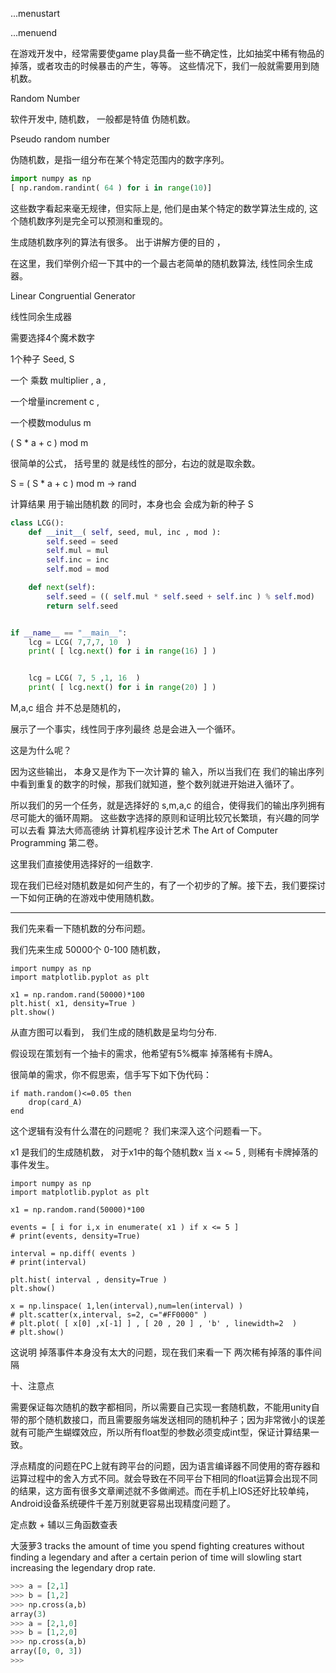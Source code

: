 ...menustart


...menuend

在游戏开发中，经常需要使game play具备一些不确定性，比如抽奖中稀有物品的掉落，或者攻击的时候暴击的产生，等等。 这些情况下，我们一般就需要用到随机数。

Random Number


软件开发中, 随机数， 一般都是特值 伪随机数。

Pseudo random number


伪随机数，是指一组分布在某个特定范围内的数字序列。

```python
import numpy as np
[ np.random.randint( 64 ) for i in range(10)]
```

这些数字看起来毫无规律，但实际上是, 他们是由某个特定的数学算法生成的, 这个随机数序列是完全可以预测和重现的。 

生成随机数序列的算法有很多。 出于讲解方便的目的 ，


在这里，我们举例介绍一下其中的一个最古老简单的随机数算法, 线性同余生成器。

Linear Congruential Generator


线性同余生成器

需要选择4个魔术数字


1个种子  Seed, S

一个 乘数 multiplier , a ,

 一个增量increment  c , 

 一个模数modulus  m 

  ( S * a  + c ) mod m 

很简单的公式， 括号里的 就是线性的部分，右边的就是取余数。

S = ( S * a  + c ) mod m -> rand


计算结果 用于输出随机数  的同时，本身也会 会成为新的种子 S

```python
class LCG():
    def __init__( self, seed, mul, inc , mod ):
        self.seed = seed
        self.mul = mul
        self.inc = inc
        self.mod = mod

    def next(self):
        self.seed = (( self.mul * self.seed + self.inc ) % self.mod)
        return self.seed


if __name__ == "__main__":
    lcg = LCG( 7,7,7, 10  )
    print( [ lcg.next() for i in range(16) ] )


    lcg = LCG( 7, 5 ,1, 16  )
    print( [ lcg.next() for i in range(20) ] )
```

M,a,c 组合 并不总是随机的，

展示了一个事实，线性同于序列最终 总是会进入一个循环。

这是为什么呢？

因为这些输出， 本身又是作为下一次计算的 输入，所以当我们在 我们的输出序列中看到重复的数字的时候，那我们就知道，整个数列就进开始进入循环了。

所以我们的另一个任务，就是选择好的  s,m,a,c 的组合，使得我们的输出序列拥有尽可能大的循环周期。 这些数字选择的原则和证明比较冗长繁琐，有兴趣的同学可以去看 算法大师高德纳 计算机程序设计艺术 The Art of Computer Programming  第二卷。

这里我们直接使用选择好的一组数字.



现在我们已经对随机数是如何产生的，有了一个初步的了解。接下去，我们要探讨一下如何正确的在游戏中使用随机数。

------------------------------

我们先来看一下随机数的分布问题。

我们先来生成 50000个 0-100 随机数，

```
import numpy as np
import matplotlib.pyplot as plt

x1 = np.random.rand(50000)*100
plt.hist( x1, density=True )
plt.show()
```

从直方图可以看到， 我们生成的随机数是呈均匀分布.

假设现在策划有一个抽卡的需求，他希望有5%概率 掉落稀有卡牌A。

很简单的需求，你不假思索，信手写下如下伪代码：

```
if math.random()<=0.05 then
    drop(card_A)
end
```

这个逻辑有没有什么潜在的问题呢？ 我们来深入这个问题看一下。

x1 是我们的生成随机数， 对于x1中的每个随机数x 当 x `<=` 5 , 则稀有卡牌掉落的事件发生。


```
import numpy as np
import matplotlib.pyplot as plt

x1 = np.random.rand(50000)*100

events = [ i for i,x in enumerate( x1 ) if x <= 5 ]
# print(events, density=True)

interval = np.diff( events )
# print(interval)

plt.hist( interval , density=True )
plt.show()

x = np.linspace( 1,len(interval),num=len(interval) )
# plt.scatter(x,interval, s=2, c="#FF0000" )
# plt.plot( [ x[0] ,x[-1] ] , [ 20 , 20 ] , 'b' , linewidth=2  )
# plt.show()
```


这说明 掉落事件本身没有太大的问题，现在我们来看一下 两次稀有掉落的事件间隔




















十、注意点

需要保证每次随机的数字都相同，所以需要自己实现一套随机数，不能用unity自带的那个随机数接口，而且需要服务端发送相同的随机种子；因为非常微小的误差就有可能产生蝴蝶效应，所以所有float型的参数必须变成int型，保证计算结果一致。



浮点精度的问题在PC上就有跨平台的问题，因为语言编译器不同使用的寄存器和运算过程中的舍入方式不同。就会导致在不同平台下相同的float运算会出现不同的结果，这方面有很多文章阐述就不多做阐述。而在手机上IOS还好比较单纯，Android设备系统硬件千差万别就更容易出现精度问题了。

定点数 + 辅以三角函数查表

大菠萝3   tracks the amount of time you spend fighting creatures without finding a legendary and after a certain perion of time will slowling start increasing the legendary drop rate.


```python
>>> a = [2,1]
>>> b = [1,2]
>>> np.cross(a,b)
array(3)
>>> a = [2,1,0]
>>> b = [1,2,0]
>>> np.cross(a,b)
array([0, 0, 3])
>>>
```




